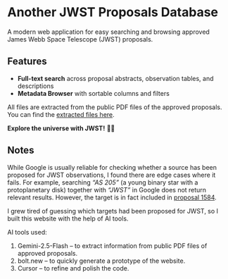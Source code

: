 # Another JWST Proposals Database

A modern web application for easy searching and browsing approved James Webb Space Telescope (JWST) proposals.

## Features

- **Full-text search** across proposal abstracts, observation tables, and descriptions
- **Metadata Browser** with sortable columns and filters

All files are extracted from the public PDF files of the approved proposals. You can find the [extracted files here](https://github.com/zhechenghu/JWST-proposal-search/tree/main/src/data).

**Explore the universe with JWST!** 🔭✨

## Notes

While Google is usually reliable for checking whether a source has been proposed for JWST observations, I found there are edge cases where it fails. For example, searching *“AS 205”* (a young binary star with a protoplanetary disk) together with *“JWST”* in Google does not return relevant results. However, the target is in fact included in [proposal 1584](https://www.stsci.edu/jwst/science-execution/program-information?id=1584).

I grew tired of guessing which targets had been proposed for JWST, so I built this website with the help of AI tools.

AI tools used:

1. Gemini-2.5-Flash – to extract information from public PDF files of approved proposals.
2. bolt.new – to quickly generate a prototype of the website.
3. Cursor – to refine and polish the code.